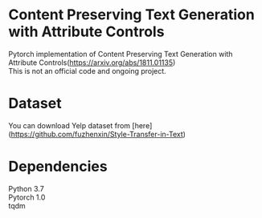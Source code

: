 # Content Preserving Text Generation with Attribute Controls
Pytorch implementation of Content Preserving Text Generation with Attribute Controls(https://arxiv.org/abs/1811.01135) <br/>
This is not an official code and ongoing project. 


# Dataset
You can download Yelp dataset from [here] (https://github.com/fuzhenxin/Style-Transfer-in-Text)

# Dependencies
Python 3.7 <br />
Pytorch 1.0 <br />
tqdm <br />

